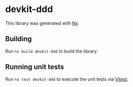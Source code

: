 # devkit-ddd

This library was generated with [Nx](https://nx.dev).

## Building

Run `nx build devkit-ddd` to build the library.

## Running unit tests

Run `nx test devkit-ddd` to execute the unit tests via [Vitest](https://vitest.dev/).

